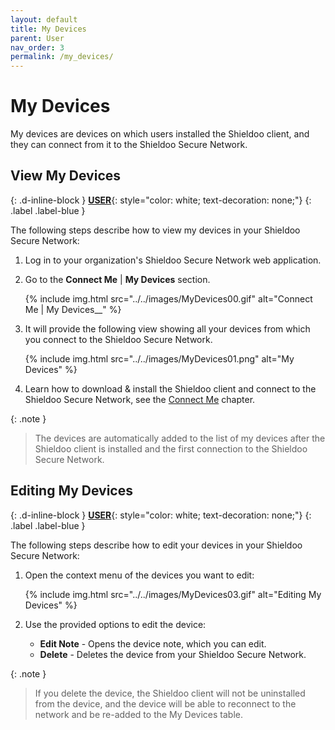 ```yaml
---
layout: default
title: My Devices
parent: User
nav_order: 3
permalink: /my_devices/
---
```


# My Devices

My devices are devices on which users installed the Shieldoo client, and they can connect from it to the Shieldoo Secure Network.

## View My Devices
{: .d-inline-block }
[__USER__](/user_getting_started/#getting-started){: style="color: white; text-decoration: none;"}
{: .label .label-blue }

The following steps describe how to view my devices in your Shieldoo Secure Network:
1. Log in to your organization's Shieldoo Secure Network web application.
2. Go to the __Connect Me__ \| __My Devices__ section.

   {% include img.html src="../../images/MyDevices00.gif" alt="Connect Me | My Devices__" %}

3. It will provide the following view showing all your devices from which you connect to the Shieldoo Secure Network.

   {% include img.html src="../../images/MyDevices01.png" alt="My Devices" %}

4. Learn how to download & install the Shieldoo client and connect to the Shieldoo Secure Network, see the [Connect Me](/connect_me/) chapter.

{: .note }
>The devices are automatically added to the list of my devices after the Shieldoo client is installed and the first connection to the Shieldoo Secure Network.

## Editing My Devices
{: .d-inline-block }
[__USER__](/user_getting_started/#getting-started){: style="color: white; text-decoration: none;"}
{: .label .label-blue }

The following steps describe how to edit your devices in your Shieldoo Secure Network:
1. Open the context menu of the devices you want to edit:

   {% include img.html src="../../images/MyDevices03.gif" alt="Editing My Devices" %}

2. Use the provided options to edit the device:  
   - __Edit Note__ - Opens the device note, which you can edit.
   - __Delete__ - Deletes the device from your Shieldoo Secure Network. 

{: .note }
> If you delete the device, the Shieldoo client will not be uninstalled from the device, and the device will be able to reconnect to the network and be re-added to the My Devices table.





